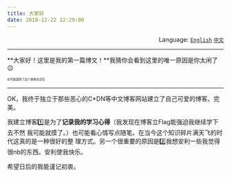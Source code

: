 ```yaml
---
title: 大家好
date: 2018-12-22 22:29:00
---
```


<div align="right">Language:
    <a href="{{ location.host }}/hello-world"><code>English</code></a>
    <a title="" href="{{ location.host }}/zh-CN/大家好"><code>中文</code></a>
</div>

---

**大家好！这里是我的第一篇博文！**我猜你会看到这里的唯一原因是你太闲了:wink:<div><sub><sub><sup><sup>也可能是除了这个我啥也没写</sup></sup></sub></sub></div>

---

OK，我终于独立于那些恶心的C*DN等中文博客网站建立了自己可爱的博客。完美。

我建立博客:one:是为了**记录我的学习心得**（我发现在博客立Flag能强迫我继续学下去不然
我可能就摸了。）也可能看心情写点随笔。在当今这个知识碎片满天飞的时代这真的是一种很好的整
理方式。另一个很重要的原因是:two:我想安利一些我觉得很nb的东西。安利使我快乐。

希望日后的我能谨记初衷。